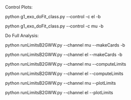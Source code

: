 Control Plots:

python g1_exo_doFit_class.py --control -c el -b

python g1_exo_doFit_class.py --control -c mu -b




Do Full Analysis:

python runLimitsB2GWW.py --channel mu --makeCards -b 

python runLimitsB2GWW.py --channel el --makeCards -b 


python runLimitsB2GWW.py --channel mu --computeLimits

python runLimitsB2GWW.py --channel el --computeLimits

python runLimitsB2GWW.py --channel mu --plotLimits  

python runLimitsB2GWW.py --channel el --plotLimits  

